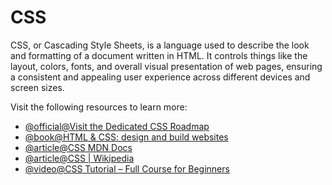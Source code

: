# CSS

CSS, or Cascading Style Sheets, is a language used to describe the look and formatting of a document written in HTML. It controls things like the layout, colors, fonts, and overall visual presentation of web pages, ensuring a consistent and appealing user experience across different devices and screen sizes.

Visit the following resources to learn more:

- [@official@Visit the Dedicated CSS Roadmap](https://roadmap.sh/css)
- [@book@HTML & CSS: design and build websites](https://sites.math.duke.edu/courses/math_everywhere/assets/techRefs/HTML%20and%20CSS-%20Design%20and%20Build%20Websites_Jon%20Duckett_2011.pdf)
- [@article@CSS MDN Docs](https://developer.mozilla.org/en-US/docs/Learn_web_development/Core/Styling_basics/What_is_CSS)
- [@article@CSS | Wikipedia](https://en.wikipedia.org/wiki/CSS)
- [@video@CSS Tutorial – Full Course for Beginners](https://www.youtube.com/watch?v=OXGznpKZ_sA)